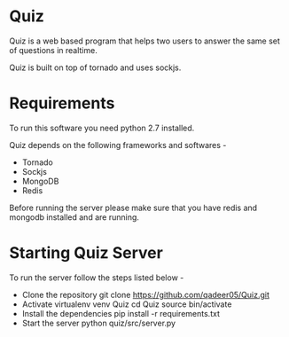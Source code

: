 Quiz
====

Quiz is a web based program that helps two users to answer the same set of questions in realtime.

Quiz is built on top of tornado and uses sockjs. 

Requirements
============
To run this software you need python 2.7 installed. 

Quiz depends on the following frameworks and softwares - 
* Tornado
* Sockjs
* MongoDB
* Redis

Before running the server please make sure that you have redis and mongodb installed and are running.

Starting Quiz Server
====================
To run the server follow the steps listed below - 
* Clone the repository 
git clone https://github.com/qadeer05/Quiz.git
* Activate virtualenv
venv Quiz
cd Quiz
source bin/activate
* Install the dependencies
pip install -r requirements.txt
* Start the server
python quiz/src/server.py

